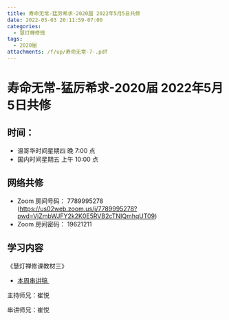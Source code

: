 ```yaml
---
title: 寿命无常-猛厉希求-2020届 2022年5月5日共修
date: 2022-05-03 20:11:59-07:00
categories:
  - 慧灯禅修班
tags:
  - 2020届
attachments: /f/up/寿命无常-7-.pdf
---
```

# 寿命无常-猛厉希求-2020届 2022年5月5日共修

## 时间：

* 温哥华时间星期四 晚 7:00 点
* 国内时间星期五 上午 10:00 点

## 网络共修

* Zoom 房间号码： 7789995278 (<https://us02web.zoom.us/j/7789995278?pwd=VjZmbWJFY2k2K0E5RVB2cTNIQmhqUT09>)
* Zoom 房间密码： 19621211

## 学习内容
《慧灯禅修课教材三》
* [本周串讲稿 ](http://huidengchanxiu.net/hdv/f/up/寿命无常-7-.pdf)

主持师兄：崔悦

串讲师兄：崔悦